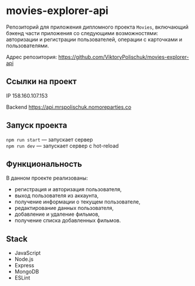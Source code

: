 # movies-explorer-api

Репозиторий для приложения дипломного проекта `Movies`, включающий бэкенд части приложения со следующими возможностями: авторизации и регистрации пользователей, операции с карточками и пользователями. 
  

Адрес репозитория: https://github.com/ViktoryPolischuk/movies-explorer-api

## Ссылки на проект

IP 158.160.107.153

Backend https://api.mrspolischuk.nomoreparties.co

## Запуск проекта
`npm run start` — запускает сервер   
`npm run dev` — запускает сервер с hot-reload

## Функциональность
В данном проекте реализованы:
* регистрация и авторизация пользователя,
* выход пользователя из аккаунта,
* получение информации о текущем пользователе,
* редактирование данных пользователя,
* добавление и удаление фильмов,
* получение списка добавленных фильмов.

  
## Stack
* JavaScript
* Node.js
* Express
* MongoDB
* ESLint
